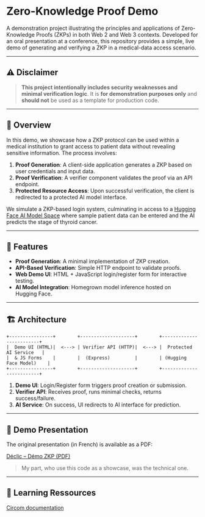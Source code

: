 # Zero-Knowledge Proof Demo

A demonstration project illustrating the principles and applications of Zero-Knowledge Proofs (ZKPs) in both Web 2 and Web 3 contexts. Developed for an oral presentation at a conference, this repository provides a simple, live demo of generating and verifying a ZKP in a medical-data access scenario.

---

## ⚠️ Disclaimer

> **This project intentionally includes security weaknesses and minimal verification logic**. It is **for demonstration purposes only** and **should not** be used as a template for production code.

---

## 📖 Overview

In this demo, we showcase how a ZKP protocol can be used within a medical institution to grant access to patient data without revealing sensitive information. The process involves:

1. **Proof Generation**: A client-side application generates a ZKP based on user credentials and input data.
2. **Proof Verification**: A verifier component validates the proof via an API endpoint.
3. **Protected Resource Access**: Upon successful verification, the client is redirected to a protected AI model interface.

We simulate a ZKP-based login system, culminating in access to a [Hugging Face AI Model Space](https://huggingface.co/WillHbx/ks_workshop_medical_ai/tree/main) where sample patient data can be entered and the AI predicts the stage of thyroid cancer.

---

## 🚀 Features

* **Proof Generation**: A minimal implementation of ZKP creation.
* **API-Based Verification**: Simple HTTP endpoint to validate proofs.
* **Web Demo UI**: HTML + JavaScript login/register form for interactive testing.
* **AI Model Integration**: Homegrown model inference hosted on Hugging Face.

---

## 🏗️ Architecture

```plain
+----------------+        +--------------------+        +-------------------------+
|  Demo UI (HTML)|  <---> | Verifier API (HTTP)|  <---> |  Protected AI Service   |
|  & JS Forms    |        |  (Express)         |        | (Hugging Face Model)    |
+----------------+        +--------------------+        +-------------------------+
```

1. **Demo UI**: Login/Register form triggers proof creation or submission.
2. **Verifier API**: Receives proof, runs minimal checks, returns success/failure.
3. **AI Service**: On success, UI redirects to AI interface for prediction.

---

## 🎥 Demo Presentation

The original presentation (in French) is available as a PDF:

[Déclic – Démo ZKP (PDF)](https://github.com/user-attachments/files/21490932/Declic.-.Demo.ZKP.pptx.pdf)

> My part, who use this code as a showcase, was the technical one.

---

## 📖 Learning Ressources
[Circom documentation](https://docs.circom.io/getting-started/installation/)
